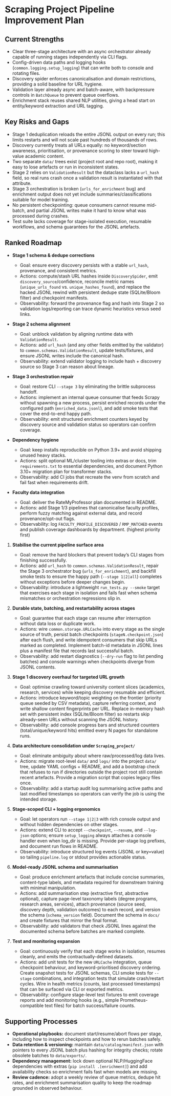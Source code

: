 # Scraping Project Pipeline Improvement Plan

## Current Strengths
- Clear three-stage architecture with an async orchestrator already capable of running stages independently via CLI flags.
- Config-driven data paths and logging hooks (`common.logging.setup_logging`) that can write both to console and rotating files.
- Discovery spider enforces canonicalisation and domain restrictions, providing a solid baseline for URL hygiene.
- Validation layer already async and batch-aware, with backpressure controls in `BatchQueue` to prevent queue overflows.
- Enrichment stack reuses shared NLP utilities, giving a head start on entity/keyword extraction and URL tagging.

## Key Risks and Gaps
- Stage 1 deduplication reloads the entire JSONL output on every run; this limits restarts and will not scale past hundreds of thousands of rows.
- Discovery currently treats all URLs equally: no keyword/section awareness, prioritisation, or provenance scoring to steer toward high-value academic content.
- Two separate `data/` trees exist (project root and repo root), making it easy to lose artefacts or run in inconsistent states.
- Stage 2 relies on `ValidationResult` but the dataclass lacks a `url_hash` field, so real runs crash once a validation result is instantiated with that attribute.
- Stage 3 orchestration is broken (`urls_for_enrichment` bug) and enrichment output does not yet include summaries/classifications suitable for model training.
- No persistent checkpointing: queue consumers cannot resume mid-batch, and partial JSONL writes make it hard to know what was processed during crashes.
- Test suite lacks coverage for stage-isolated execution, resumable workflows, and schema guarantees for the JSONL artefacts.

## Ranked Roadmap

- **Stage 1 schema & dedupe corrections**
  - Goal: ensure every discovery persists with a stable `url_hash`, provenance, and consistent metrics.
  - Actions: compute/stash URL hashes inside `DiscoverySpider`, emit `discovery_source`/confidence, reconcile metric names (`unique_urls_found` vs. `unique_hashes_found`), and replace the hacked JSONL rewind with persistent dedupe state (SQLite/Bloom filter) and checkpoint manifests.
  - Observability: forward the provenance flag and hash into Stage 2 so validation logs/reporting can trace dynamic heuristics versus seed links.

- **Stage 2 schema alignment**
  - Goal: unblock validation by aligning runtime data with `ValidationResult`.
  - Actions: add `url_hash` (and any other fields emitted by the validator) to `common.schemas.ValidationResult`, update tests/fixtures, and ensure JSONL writes include the canonical hash.
  - Observability: extend validator logging to include hash + discovery source so Stage 3 can reason about lineage.

- **Stage 3 orchestration repair**
  - Goal: restore CLI `--stage 3` by eliminating the brittle subprocess handoff.
  - Actions: implement an internal queue consumer that feeds Scrapy without spawning a new process, persist enriched records under the configured path (`enriched_data.jsonl`), and add smoke tests that cover the end-to-end happy path.
  - Observability: emit structured enrichment counters keyed by discovery source and validation status so operators can confirm coverage.

- **Dependency hygiene**
  - Goal: keep installs reproducible on Python 3.9+ and avoid shipping unused heavy stacks.
  - Actions: split optional ML/cluster tooling into extras or docs, trim `requirements.txt` to essential dependencies, and document Python 3.10+ migration plan for transformer stacks.
  - Observability: add CI jobs that recreate the venv from scratch and fail fast when requirements drift.

- **Faculty data integration**
  - Goal: deliver the RateMyProfessor plan documented in README.
  - Actions: add Stage 1/3 pipelines that canonicalise faculty profiles, perform fuzzy matching against external data, and record provenance/opt-out flags.
  - Observability: log `FACULTY_PROFILE_DISCOVERED` / `RMP_MATCHED` events and publish coverage dashboards by department.
 (highest priority first)
1. **Stabilise the current pipeline surface area**
   - Goal: remove the hard blockers that prevent today’s CLI stages from finishing successfully.
   - Actions: add `url_hash` to `common.schemas.ValidationResult`, repair the Stage 3 orchestrator bug (`urls_for_enrichment`), and backfill smoke tests to ensure the happy path (`--stage 1|2|all`) completes without exceptions before deeper changes begin.
   - Observability: introduce a lightweight `run_tests.py --smoke` target that exercises each stage in isolation and fails fast when schema mismatches or orchestration regressions slip in.

2. **Durable state, batching, and restartability across stages**
   - Goal: guarantee that each stage can resume after interruption without data loss or duplicate work.
   - Actions: wire `common.storage.URLCache` into every stage as the single source of truth, persist batch checkpoints (`stageN.checkpoint.json`) after each flush, and write idempotent consumers that skip URLs marked as completed. Implement batch-id metadata in JSONL lines plus a manifest file that records last successful batch.
   - Observability: add restart diagnostics (`--dry-run` flag to list pending batches) and console warnings when checkpoints diverge from JSONL contents.

3. **Stage 1 discovery overhaul for targeted URL growth**
   - Goal: optimise crawling toward university content slices (academics, research, services) while keeping discovery resumable and efficient.
   - Actions: introduce keyword/topic weighting on the frontier (priority queue seeded by CSV metadata), capture referring context, and write shallow content fingerprints per URL. Replace in-memory hash set with persistent index (SQLite/Bloom filter) so restarts skip already-seen URLs without scanning the JSONL history.
   - Observability: add console progress bars and structured counters (total/unique/keyword hits) emitted every N pages for standalone runs.

4. **Data architecture consolidation under `Scraping_project/`**
   - Goal: eliminate ambiguity about where raw/processed/log data lives.
   - Actions: migrate root-level `data/` and `logs/` into the project `data/` tree, update YAML configs + README, and add a bootstrap check that refuses to run if directories outside the project root still contain recent artefacts. Provide a migration script that copies legacy files once.
   - Observability: add a startup audit log summarising active paths and last modified timestamps so operators can verify the job is using the intended storage.

5. **Stage-scoped CLI + logging ergonomics**
   - Goal: let operators run `--stage 1|2|3` with rich console output and without hidden dependencies on other stages.
   - Actions: extend CLI to accept `--checkpoint`, `--resume`, and `--log-json` options; ensure `setup_logging` always attaches a console handler even when log_dir is missing. Provide per-stage log prefixes, and document run flows in README.
   - Observability: introduce structured log events (JSONL or key=value) so tailing `pipeline.log` or stdout provides actionable status.

6. **Model-ready JSONL schema and summarisation**
   - Goal: produce enrichment artefacts that include concise summaries, content-type labels, and metadata required for downstream training with minimal manipulation.
   - Actions: add summarisation step (extractive first, abstractive optional), capture page-level taxonomy labels (degree programs, research areas, services), attach provenance (source seed, discovery depth, validation outcomes) to each record, and version the schema (`schema_version` field). Document the schema in `docs/` and create fixtures that mirror the final format.
   - Observability: add validators that check JSONL lines against the documented schema before batches are marked complete.

7. **Test and monitoring expansion**
   - Goal: continuously verify that each stage works in isolation, resumes cleanly, and emits the contractually-defined datasets.
   - Actions: add unit tests for the new `URLCache` integration, queue checkpoint behaviour, and keyword-prioritised discovery ordering. Create snapshot tests for JSONL schemas, CLI smoke tests for `--stage` combinations, and integration tests that simulate crash/restart cycles. Wire in health metrics (counts, last processed timestamps) that can be surfaced via CLI or exported metrics.
   - Observability: configure stage-level test fixtures to emit coverage reports and add monitoring hooks (e.g., simple Prometheus-compatible text files) for batch success/failure counts.

## Supporting Processes
- **Operational playbooks:** document start/resume/abort flows per stage, including how to inspect checkpoints and how to rerun batches safely.
- **Data retention & versioning:** maintain `data/catalog/manifest.json` with pointers to every JSONL batch plus hashing for integrity checks; rotate obsolete batches to `data/exports/`.
- **Dependency management:** lock down optional NLP/HuggingFace dependencies with extras (`pip install .[enrichment]`) and add availability checks so enrichment fails fast when models are missing.
- **Review cadence:** adopt a weekly review of queue metrics, dedupe hit rates, and enrichment summarisation quality to keep the roadmap grounded in observed behaviour.
